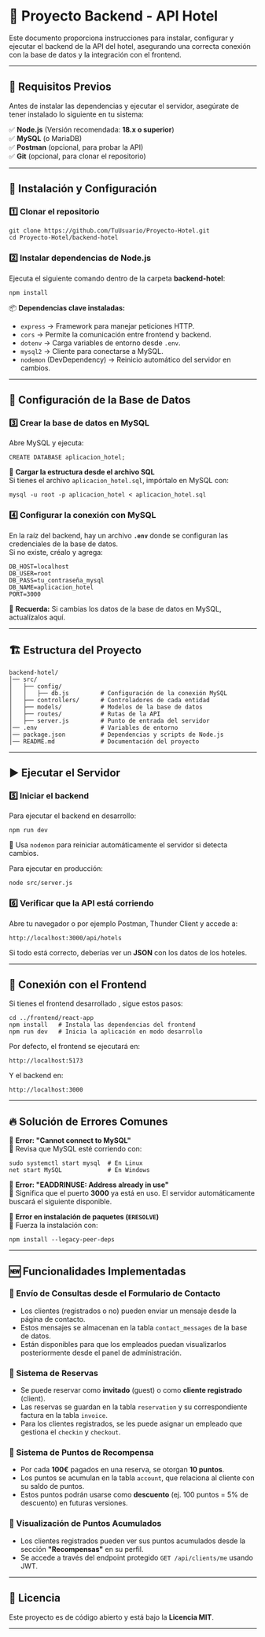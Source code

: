 # 🏨 Proyecto Backend - API Hotel

Este documento proporciona instrucciones para instalar, configurar y ejecutar el backend de la API del hotel, asegurando una correcta conexión con la base de datos y la integración con el frontend.

---

## 📌 Requisitos Previos

Antes de instalar las dependencias y ejecutar el servidor, asegúrate de tener instalado lo siguiente en tu sistema:

✅ **Node.js** (Versión recomendada: **18.x o superior**)  
✅ **MySQL** (o MariaDB)  
✅ **Postman** (opcional, para probar la API)  
✅ **Git** (opcional, para clonar el repositorio)

---

## 🚀 Instalación y Configuración

### **1️⃣ Clonar el repositorio**

```
git clone https://github.com/TuUsuario/Proyecto-Hotel.git
cd Proyecto-Hotel/backend-hotel
```

### **2️⃣ Instalar dependencias de Node.js**

Ejecuta el siguiente comando dentro de la carpeta **backend-hotel**:

```
npm install
```

📦 **Dependencias clave instaladas:**

- `express` → Framework para manejar peticiones HTTP.
- `cors` → Permite la comunicación entre frontend y backend.
- `dotenv` → Carga variables de entorno desde `.env`.
- `mysql2` → Cliente para conectarse a MySQL.
- `nodemon` (DevDependency) → Reinicio automático del servidor en cambios.

---

## 🔑 Configuración de la Base de Datos

### **3️⃣ Crear la base de datos en MySQL**

Abre MySQL y ejecuta:

```
CREATE DATABASE aplicacion_hotel;
```

📍 **Cargar la estructura desde el archivo SQL**  
Si tienes el archivo `aplicacion_hotel.sql`, impórtalo en MySQL con:

```
mysql -u root -p aplicacion_hotel < aplicacion_hotel.sql
```

### **4️⃣ Configurar la conexión con MySQL**

En la raíz del backend, hay un archivo **`.env`** donde se configuran las credenciales de la base de datos.  
Si no existe, créalo y agrega:

```
DB_HOST=localhost
DB_USER=root
DB_PASS=tu_contraseña_mysql
DB_NAME=aplicacion_hotel
PORT=3000
```

📌 **Recuerda:** Si cambias los datos de la base de datos en MySQL, actualízalos aquí.

---

## 🏗 Estructura del Proyecto

```
backend-hotel/
│── src/
│   ├── config/
│   │   ├── db.js         # Configuración de la conexión MySQL
│   ├── controllers/      # Controladores de cada entidad
│   ├── models/           # Modelos de la base de datos
│   ├── routes/           # Rutas de la API
│   ├── server.js         # Punto de entrada del servidor
│── .env                  # Variables de entorno
│── package.json          # Dependencias y scripts de Node.js
│── README.md             # Documentación del proyecto
```

---

## ▶️ Ejecutar el Servidor

### **5️⃣ Iniciar el backend**

Para ejecutar el backend en desarrollo:

```
npm run dev
```

📌 Usa `nodemon` para reiniciar automáticamente el servidor si detecta cambios.

Para ejecutar en producción:

```
node src/server.js
```

### **6️⃣ Verificar que la API está corriendo**

Abre tu navegador o por ejemplo Postman, Thunder Client y accede a:

```
http://localhost:3000/api/hotels
```

Si todo está correcto, deberías ver un **JSON** con los datos de los hoteles.

---

## 🔗 Conexión con el Frontend

Si tienes el frontend desarrollado , sigue estos pasos:

```
cd ../frontend/react-app
npm install   # Instala las dependencias del frontend
npm run dev   # Inicia la aplicación en modo desarrollo
```

Por defecto, el frontend se ejecutará en:

```
http://localhost:5173
```

Y el backend en:

```
http://localhost:3000
```

---

## 🔥 Solución de Errores Comunes

🔴 **Error: "Cannot connect to MySQL"**  
🔹 Revisa que MySQL esté corriendo con:

```
sudo systemctl start mysql  # En Linux
net start MySQL             # En Windows
```

🔴 **Error: "EADDRINUSE: Address already in use"**  
🔹 Significa que el puerto **3000** ya está en uso. El servidor automáticamente buscará el siguiente disponible.

🔴 **Error en instalación de paquetes (`ERESOLVE`)**  
🔹 Fuerza la instalación con:

```
npm install --legacy-peer-deps
```

---

## 🆕 Funcionalidades Implementadas

### 📩 Envío de Consultas desde el Formulario de Contacto

- Los clientes (registrados o no) pueden enviar un mensaje desde la página de contacto.
- Estos mensajes se almacenan en la tabla `contact_messages` de la base de datos.
- Están disponibles para que los empleados puedan visualizarlos posteriormente desde el panel de administración.

### 🧾 Sistema de Reservas

- Se puede reservar como **invitado** (guest) o como **cliente registrado** (client).
- Las reservas se guardan en la tabla `reservation` y su correspondiente factura en la tabla `invoice`.
- Para los clientes registrados, se les puede asignar un empleado que gestiona el `checkin` y `checkout`.

### 🎁 Sistema de Puntos de Recompensa

- Por cada **100€** pagados en una reserva, se otorgan **10 puntos**.
- Los puntos se acumulan en la tabla `account`, que relaciona al cliente con su saldo de puntos.
- Estos puntos podrán usarse como **descuento** (ej. 100 puntos = 5% de descuento) en futuras versiones.

### 👤 Visualización de Puntos Acumulados

- Los clientes registrados pueden ver sus puntos acumulados desde la sección **"Recompensas"** en su perfil.
- Se accede a través del endpoint protegido `GET /api/clients/me` usando JWT.

---

## 📜 Licencia

Este proyecto es de código abierto y está bajo la **Licencia MIT**.

---

